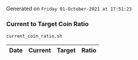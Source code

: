 Generated on `Friday 01-October-2021 at 17:51:23`

### Current to Target Coin Ratio
`current_coin_ratio.sh`

Date|Current|Target|Ratio
---|---|---|---
